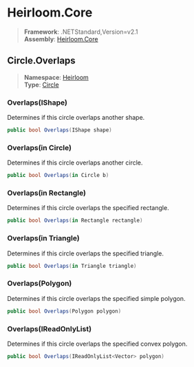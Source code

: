 # Heirloom.Core

> **Framework**: .NETStandard,Version=v2.1  
> **Assembly**: [Heirloom.Core][0]  

## Circle.Overlaps

> **Namespace**: [Heirloom][0]  
> **Type**: [Circle][1]  

### Overlaps(IShape)

Determines if this circle overlaps another shape.

```cs
public bool Overlaps(IShape shape)
```

### Overlaps(in Circle)

Determines if this circle overlaps another circle.

```cs
public bool Overlaps(in Circle b)
```

### Overlaps(in Rectangle)

Determines if this circle overlaps the specified rectangle.

```cs
public bool Overlaps(in Rectangle rectangle)
```

### Overlaps(in Triangle)

Determines if this circle overlaps the specified triangle.

```cs
public bool Overlaps(in Triangle triangle)
```

### Overlaps(Polygon)

Determines if this circle overlaps the specified simple polygon.

```cs
public bool Overlaps(Polygon polygon)
```

### Overlaps(IReadOnlyList<Vector>)

Determines if this circle overlaps the specified convex polygon.

```cs
public bool Overlaps(IReadOnlyList<Vector> polygon)
```

[0]: ../Heirloom.Core.md
[1]: Heirloom.Circle.md
